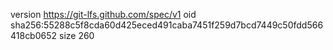 version https://git-lfs.github.com/spec/v1
oid sha256:55288c5f8cda60d425eced491caba7451f259d7bcd7449c50fdd566418cb0652
size 260
